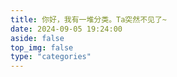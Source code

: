 ```yaml
---
title: 你好，我有一堆分类。Ta突然不见了~
date: 2024-09-05 19:24:00
aside: false
top_img: false
type: "categories"
---
```

